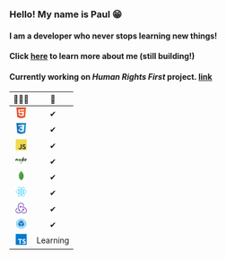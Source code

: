 ### Hello! My name is Paul 😁 
#### I am a developer who never stops learning new things!
#### Click [here](https://cranky-varahamihira-813bb7.netlify.app/) to learn more about me (still building!) 
#### Currently working on ***Human Rights First*** project. [link](https://a.humanrightsfirst.dev/)


|👨🏻‍💻|🧠|
|:--:|:--:|
|<img src="https://raw.githubusercontent.com/devicons/devicon/master/icons/html5/html5-original.svg" alt="html" width=20 height=20>|✔︎|
|<img src="https://raw.githubusercontent.com/devicons/devicon/master/icons/css3/css3-original.svg" alt="css3" width=20 height=20>|✔︎|
|<img src="https://raw.githubusercontent.com/devicons/devicon/master/icons/javascript/javascript-original.svg" alt="css3" width=20 height=20>|✔︎|
|<img src="https://raw.githubusercontent.com/devicons/devicon/master/icons/nodejs/nodejs-original-wordmark.svg" alt="css3" width=20 height=20>|✔︎|
|<img src="https://raw.githubusercontent.com/devicons/devicon/master/icons/mongodb/mongodb-original.svg" alt="css3" width=20 height=20>|✔︎|
|<img src="https://raw.githubusercontent.com/devicons/devicon/master/icons/react/react-original.svg" alt="css3" width=20 height=20>|✔︎|
|<img src="https://raw.githubusercontent.com/devicons/devicon/master/icons/redux/redux-original.svg" alt="css3" width=20 height=20>|✔︎|
|<img src="https://raw.githubusercontent.com/devicons/devicon/master/icons/webpack/webpack-original.svg" width=20 height=20>|✔︎|
|<img src="https://raw.githubusercontent.com/devicons/devicon/master/icons/typescript/typescript-original.svg" alt="css3" width=20 height=20>|Learning
